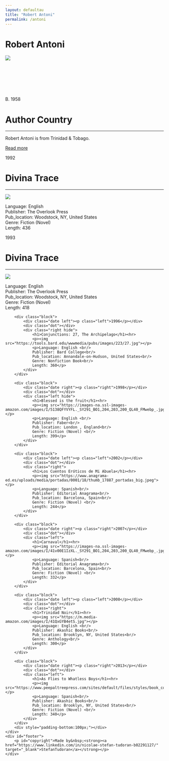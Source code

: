 ```yaml
---
layout: defaultau
title: "Robert Antoni"
permalink: /antoni
---
```

<!-- partial:index.partial.html -->
<div class="content">
    <h1>Robert Antoni</h1>
    <div class="quote">
        <div><img src="https://www.peepaltreepress.com/sites/default/files/styles/author_large/public/robert%20antoni.jpg" class="logo"></div>
    </div>
    <div class="timeline">
        <div style="padding-bottom:100px;"></div>
        <div class="block">
            <div class="date right"><p class="right">B. 1958</p></div>
            <div class="dot"></div>
            <div class="left first">
                <h1>Author Country</h1><hr>
            <p>Robert Antoni is from Trinidad & Tobago.</p>
                <a href="https://en.wikipedia.org/wiki/George_Lamming" target="_blank">Read more</a>
            </div>
        </div>
        <div class="block">
            <div class="date left"><p class="left">1992</p></div>
            <div class="dot"></div>
            <div class="right">
                <h1>Divina Trace</h1><hr>
                <p><img src="https://images-na.ssl-images-amazon.com/images/I/81S8S+qcvyL.jpg"></p>
                <p>Language: English <br/>
                Publisher: The Overlook Press<br/>
                Pub_location: Woodstock, NY, United States<br/>
                Genre: Fiction (Novel) <br/>
                Length: 436</p>
            </div>
        </div>
        <div class="block">
            <div class="date right"><p class="right">1993</p></div>
            <div class="dot"></div>
            <div class="left hide">
                <h1>Divina Trace</h1><hr>
                <p><img src="https://images-na.ssl-images-amazon.com/images/I/81S8S+qcvyL.jpg"></p>
                <p>Language: English <br/>
                Publisher: The Overlook Press<br/>
                Pub_location: Woodstock, NY, United States<br/>
                Genre: Fiction (Novel) <br/>
                Length: 418</p>
            </div>
        </div>

        <div class="block">
            <div class="date left"><p class="left">1996</p></div>
            <div class="dot"></div>
            <div class="right hide">
                <h1>Conjunctions: 27, The Archipelago</h1><hr>
                <p><img src="https://tools.bard.edu/wwwmedia/pubs/images/223/27.jpg"></p>
                <p>Language: English <br/>
                Publisher: Bard College<br/>
                Pub_location: Annandale-on-Hudson, United States<br/>
                Genre: Nonfiction Book<br/>
                Length: 360</p>
            </div>
        </div>

        <div class="block">
            <div class="date right"><p class="right">1998</p></div>
            <div class="dot"></div>
            <div class="left hide">
                <h1>Blessed is the fruit</h1><hr>
                <p><img src="https://images-na.ssl-images-amazon.com/images/I/5138QFYVYFL._SY291_BO1,204,203,200_QL40_FMwebp_.jpg"></p>
                <p>Language: English <br/>
                Publisher: Faber<br/>
                Pub_location: London , England<br/>
                Genre: Fiction (Novel) <br/>
                Length: 399</p>
            </div>
        </div>

        <div class="block">
            <div class="date left"><p class="left">2002</p></div>
            <div class="dot"></div>
            <div class="right">
                <h1>Los Cuentos Eróticos de Mi Abuela</h1><hr>
                <p><img src="https://www.anagrama-ed.es/uploads/media/portadas/0001/18/thumb_17887_portadas_big.jpeg"></p>
                <p>Language: Spanish<br/>
                Publisher: Editorial Anagrama<br/>
                Pub_location: Barcelona, Spain<br/>
                Genre: Fiction (Novel) <br/>
                Length: 244</p>
            </div>
        </div>

        <div class="block">
            <div class="date right"><p class="right">2007</p></div>
            <div class="dot"></div>
            <div class="left">
                <h1>Carnaval</h1><hr>
                <p><img src="https://images-na.ssl-images-amazon.com/images/I/41v00E1IzXL._SY291_BO1,204,203,200_QL40_FMwebp_.jpg"></p>
                <p>Language: Spanish<br/>
                Publisher: Editorial Anagrama<br/>
                Pub_location: Barcelona, Spain<br/>
                Genre: Fiction (Novel) <br/>
                Length: 332</p>
            </div>
        </div>

        <div class="block">
            <div class="date left"><p class="left">2008</p></div>
            <div class="dot"></div>
            <div class="right">
                <h1>Trinidad Noir</h1><hr>
                <p><img src="https://m.media-amazon.com/images/I/41QxGYB4etS.jpg"></p>
                <p>Language: English <br/>
                Publisher: Akashic Books<br/>
                Pub_location: Brooklyn, NY, United States<br/>
                Genre: Anthology<br/>
                Length: 300</p>
            </div>
        </div>

        <div class="block">
            <div class="date right"><p class="right">2013</p></div>
            <div class="dot"></div>
            <div class="left">
                <h1>As Flies to Whatless Boys</h1><hr>
                <p><img src="https://www.peepaltreepress.com/sites/default/files/styles/book_cover_large/public/9781845232962.jpg"></p>
                <p>Language: Spanish<br/>
                Publisher: Akashic Books<br/>
                Pub_location: Brooklyn, NY, United States<br/>
                Genre: Fiction (Novel) <br/>
                Length: 340</p>
            </div>
        </div>
        <div style="padding-bottom:100px;"></div>
    </div>
    <div id="footer">
        <p id="copyright">Made by&nbsp;<strong><a href="https://www.linkedin.com/in/nicolae-stefan-tudoran-b02291127/" target="_blank">StefanTudoran</a></strong></p>
    </div>
</div>
<!-- partial -->
  <script src='https://cdnjs.cloudflare.com/ajax/libs/jquery/3.1.1/jquery.min.js'></script><script  src="assets/js/authorscript.js"></script>
